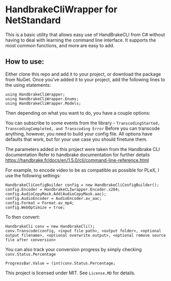 # HandbrakeCliWrapper for NetStandard

This is a basic utility that allows easy use of HandBrakeCLI from C# without having to deal with learning the command line interface. It supports the most common functions, and more are easy to add.

## How to use:

Either clone this repo and add it to your project, or download the package from NuGet.
Once you've added it to your project, add the following lines to the using statements:

```
using HandbrakeCliWrapper;
using HandbrakeCliWrapper.Enums;
using HandbrakeCliWrapper.Models;
```

Then depending on what you want to do, you have a couple options:

You can subscribe to some events from the library - `TranscodingStarted, TranscodingCompleted, and Transcoding Error`
Before you can transcode anything, however, you need to build your config file. All options have defaults that work, but for your use case you should finetune them.

The parameters added in this project were taken from the Handbrake CLI documentation
Refer to handbrake documentation for further details
https://handbrake.fr/docs/en/1.5.0/cli/command-line-reference.html

For example, to encode video to be as compatible as possible for PLeX, I use the following settings:

```
HandbrakeCliConfigBuilder config = new HandbrakeCliConfigBuilder();
config.Encoder = HandbrakeCLIwrapper.Encoder.x264;
config.AudioCopyMask.Add(AudioCopyMask.aac);
config.AudioEncoder = AudioEncoder.av_aac;
config.Format = Format.av_mp4;
config.WebOptimize = true;
```

To then convert:

```
HandbrakeCli conv = new HandbrakeCli();
conv.Transcode(config, <input file path>, <output folder>, <optional output filename>, <optional overwrite output>, <optional remove source file after conversion>
```

You can also track your conversion progress by simply checking `conv.Status.Percentage`

`ProgressBar.Value = (int)conv.Status.Percentage;`

This project is licensed under MIT. See `License.MD` for details.
